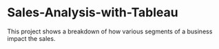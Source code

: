 # Sales-Analysis-with-Tableau
This project shows a breakdown of how various segments of a business impact the sales.
